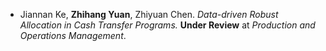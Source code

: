 - Jiannan Ke, **Zhihang Yuan**, Zhiyuan Chen. *Data-driven Robust Allocation in Cash Transfer Programs.* **Under Review** at *Production and Operations Management*.


